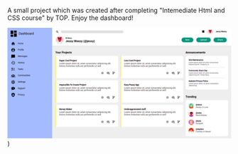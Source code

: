 A small project which was created after completing "Intemediate Html and CSS course" by TOP. Enjoy the dashboard!

![Dashboard Project](/dashboard-project.png))
